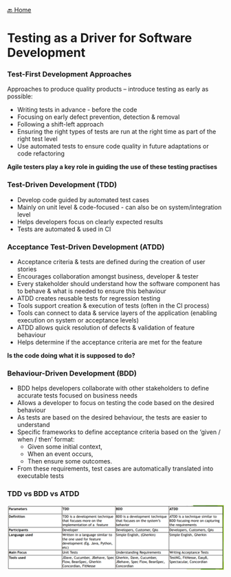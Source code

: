 [🔙 Home](../home.md)

# Testing as a Driver for Software Development

### Test-First Development Approaches
Approaches to produce quality products – introduce testing as early as possible:

* Writing tests in advance - before the code
* Focusing on early defect prevention, detection & removal
* Following a shift-left approach
* Ensuring the right types of tests are run at the right time as part of the right test level
* Use automated tests to ensure code quality in future adaptations or code refactoring

**Agile testers play a key role in guiding the use of these testing practises**

### Test-Driven Development (TDD)
* Develop code guided by automated test cases
* Mainly on unit level & code-focused - can also be on system/integration level
* Helps developers focus on clearly expected results
* Tests are automated & used in CI

### Acceptance Test-Driven Development (ATDD)
* Acceptance criteria & tests are defined during the creation of user stories
* Encourages collaboration amongst business, developer & tester
* Every stakeholder should understand how the software component has to behave & what is needed to ensure this behaviour
* ATDD creates reusable tests for regression testing
* Tools support creation & execution of tests (often in the CI process)
* Tools can connect to data & service layers of the application (enabling execution on system or acceptance levels)
* ATDD allows quick resolution of defects & validation of feature behaviour
* Helps determine if the acceptance criteria are met for the feature

**Is the code doing what it is supposed to do?**

### Behaviour-Driven Development (BDD)
* BDD helps developers collaborate with other stakeholders to define accurate tests focused on business needs
* Allows a developer to focus on testing the code based on the desired behaviour
* As tests are based on the desired behaviour, the tests are easier to understand
* Specific frameworks to define acceptance criteria based on the ‘given / when / then’
  format:
  * Given some initial context,
  * When an event occurs,
  * Then ensure some outcomes.
* From these requirements, test cases are automatically translated into executable tests


### TDD vs BDD vs ATDD
![image12.png](assets/image12.png)